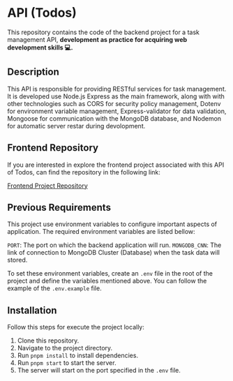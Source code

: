 # API (Todos)

This repository contains the code of the backend project for a task management API, <strong>development as practice for acquiring web development skills 💻.</strong>

## Description

This API is responsible for providing RESTful services for task management. It is developed use Node.js Express as the main framework, along with with other technologies such as CORS for security policy management, Dotenv for environment variable management, Express-validator for data validation, Mongoose for communication with the MongoDB database, and Nodemon for automatic server restar during devolopment.

## Frontend Repository

If you are interested in explore the frontend project associated with this API of Todos, can find the repository in the following link:

[Frontend Project Repository](https://github.com/ddmv19/frontend-todo-app)

## Previous Requirements

This project use environment variables to configure important aspects of application. The required environment variables are listed bellow:

`PORT`: The port on which the backend application will run.
`MONGODB_CNN`: The link of connection to MongoDB Cluster (Database) when the task data will stored.

To set these environment variables, create an `.env` file in the root of the project and define the variables mentioned above. You can follow the example of the `.env.example` file.

## Installation

Follow this steps for execute the project locally:

1. Clone this repository.
2. Navigate to the project directory.
3. Run `pnpm install` to install dependencies.
4. Run `pnpm start` to start the server.
5. The server will start on the port specified in the `.env` file.
